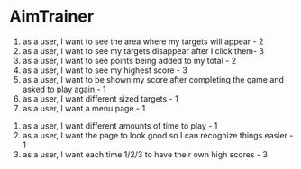 # AimTrainer

1. as a user, I want to see the area where my targets will appear - 2
2. as a user, I want to see my targets disappear after I click them- 3
3. as a user, I want to see points being added to my total - 2
4. as a user, I want to see my highest score - 3
5. as a user, I want to be shown my score after completing the game and asked to play again - 1
6. as a user, I want different sized targets  - 1
7. as a user, I want a menu page - 1
>>>>>>>>>>>>>>>>>>>>>>>>>>>>>>>>>>>>>>>>>>>>>>>>>>>>>>>>>>>>>>
1. as a user, I want different amounts of time to play - 1
2. as a user, I want the page to look good so I can recognize things easier - 1
3. as a user, I want each time 1/2/3 to have their own high scores - 3

